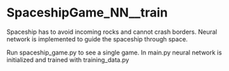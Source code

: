 # SpaceshipGame_NN__train

Spaceship has to avoid incoming rocks and cannot crash borders.
Neural network is implemented to guide the spaceship through space.

Run spaceship_game.py to see a single game. In main.py neural network is initialized and trained with training_data.py
